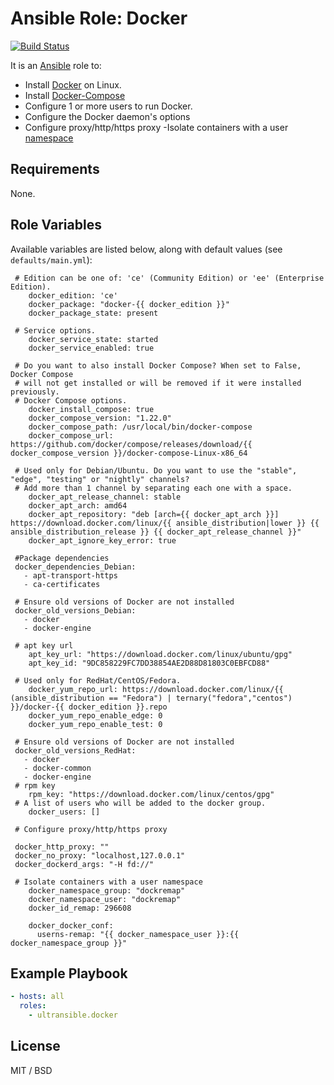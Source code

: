 # Ansible Role: Docker

[![Build Status](https://travis-ci.org/ultransible/docker.svg?branch=master)](https://travis-ci.org/ultransible/docker)


It is an [Ansible](http://www.ansible.com/home) role to:

- Install [Docker](https://www.docker.com) on Linux.
- Install [Docker-Compose](https://docs.docker.com/compose/)
- Configure 1 or more users to run Docker.
- Configure the Docker daemon's options
- Configure proxy/http/https proxy
-Isolate containers with a user [namespace](https://docs.docker.com/engine/security/userns-remap/)



## Requirements

None.

## Role Variables


Available variables are listed below, along with default values (see `defaults/main.yml`):

```
 # Edition can be one of: 'ce' (Community Edition) or 'ee' (Enterprise Edition).
	docker_edition: 'ce'
	docker_package: "docker-{{ docker_edition }}"
	docker_package_state: present

 # Service options.
	docker_service_state: started
	docker_service_enabled: true

 # Do you want to also install Docker Compose? When set to False, Docker Compose
 # will not get installed or will be removed if it were installed previously.
 # Docker Compose options.
	docker_install_compose: true
	docker_compose_version: "1.22.0"
	docker_compose_path: /usr/local/bin/docker-compose
	docker_compose_url: https://github.com/docker/compose/releases/download/{{ docker_compose_version }}/docker-compose-Linux-x86_64

 # Used only for Debian/Ubuntu. Do you want to use the "stable", "edge", "testing" or "nightly" channels?
 # Add more than 1 channel by separating each one with a space.
	docker_apt_release_channel: stable
	docker_apt_arch: amd64
	docker_apt_repository: "deb [arch={{ docker_apt_arch }}] https://download.docker.com/linux/{{ ansible_distribution|lower }} {{ ansible_distribution_release }} {{ docker_apt_release_channel }}"
	docker_apt_ignore_key_error: true

 #Package dependencies
 docker_dependencies_Debian:
   - apt-transport-https
   - ca-certificates

 # Ensure old versions of Docker are not installed
 docker_old_versions_Debian:
   - docker
   - docker-engine

 # apt key url
	apt_key_url: "https://download.docker.com/linux/ubuntu/gpg"
	apt_key_id: "9DC858229FC7DD38854AE2D88D81803C0EBFCD88"
 
 # Used only for RedHat/CentOS/Fedora.
	docker_yum_repo_url: https://download.docker.com/linux/{{ (ansible_distribution == "Fedora") | ternary("fedora","centos") }}/docker-{{ docker_edition }}.repo
	docker_yum_repo_enable_edge: 0
	docker_yum_repo_enable_test: 0

 # Ensure old versions of Docker are not installed 
 docker_old_versions_RedHat:
   - docker
   - docker-common
   - docker-engine
 # rpm key
	rpm_key: "https://download.docker.com/linux/centos/gpg"
 # A list of users who will be added to the docker group.
 	docker_users: []

 # Configure proxy/http/https proxy

 docker_http_proxy: ""
 docker_no_proxy: "localhost,127.0.0.1"
 docker_dockerd_args: "-H fd://"

 # Isolate containers with a user namespace
	docker_namespace_group: "dockremap"
	docker_namespace_user: "dockremap"
	docker_id_remap: 296608

	docker_docker_conf:
	  userns-remap: "{{ docker_namespace_user }}:{{ docker_namespace_group }}"
```

## Example Playbook

```yaml
- hosts: all
  roles:
    - ultransible.docker
```

## License

MIT / BSD
